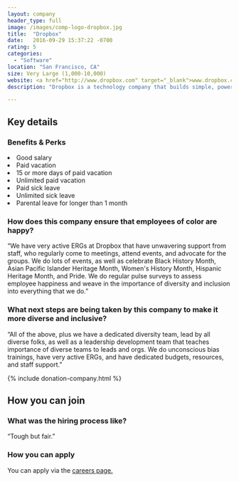 ```yaml
---
layout: company
header_type: full
image: /images/comp-logo-dropbox.jpg
title:  "Dropbox"
date:   2016-09-29 15:37:22 -0700
rating: 5
categories:
  - "Software"
location: "San Francisco, CA"
size: Very Large (1,000-10,000)
website: <a href="http://www.dropbox.com" target="_blank">www.dropbox.com</a>
description: "Dropbox is a technology company that builds simple, powerful products for people and businesses."

---
```


## Key details

<div class="company-results_benefits">
  <h3>Benefits &amp; Perks</h3>
  <li>Good salary</li>
  <li>Paid vacation</li>
  <li>15 or more days of paid vacation</li>
  <li>Unlimited paid vacation</li>
  <li>Paid sick leave</li>
  <li>Unlimited sick leave</li>
  <li>Parental leave for longer than 1 month</li>
</div>

<div class="company-results_happiness">
  <h3>How does this company ensure that employees of color are happy?</h3>
  <p>“We have very active ERGs at Dropbox that have unwavering support from staff, who regularly come to meetings, attend events, and advocate for the groups. We do lots of events, as well as celebrate Black History Month, Asian Pacific Islander Heritage Month, Women's History Month, Hispanic Heritage Month, and Pride. We do regular pulse surveys to assess employee happiness and weave in the importance of diversity and inclusion into everything that we do.”</p>
</div>

<div class="company-results_nextsteps">
  <h3>What next steps are being taken by this company to make it more diverse and inclusive?</h3>
  <p>“All of the above, plus we have a dedicated diversity team, lead by all diverse folks, as well as a leadership development team that teaches importance of diverse teams to leads and orgs. We do unconscious bias trainings, have very active ERGs, and have dedicated budgets, resources, and staff support.”</p>
</div>

{% include donation-company.html %}

## How you can join

<div class="company-results_hiringprocess">
  <h3>What was the hiring process like?</h3>
  <p>“Tough but fair.”</p>
</div>

<div class="company-results_apply">
  <h3>How you can apply</h3>
  <p>You can apply via the <a href="https://www.dropbox.com/jobs" target="_blank">careers page.</a></p>
</div>
